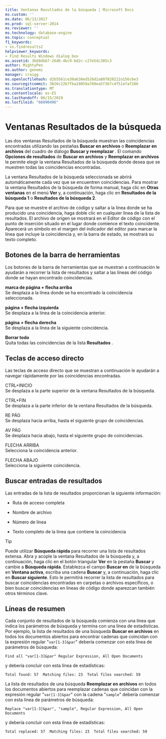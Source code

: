 ```yaml
---
title: Ventanas Resultados de la búsqueda | Microsoft Docs
ms.custom: ''
ms.date: 06/13/2017
ms.prod: sql-server-2014
ms.reviewer: ''
ms.technology: database-engine
ms.topic: conceptual
f1_keywords:
- vs.findresults2
helpviewer_keywords:
- Find Results Windows dialog box
ms.assetid: 3b68dbb7-26d6-4bc9-bd2c-c27e5dc385c3
author: MightyPen
ms.author: genemi
manager: craigg
ms.openlocfilehash: d2b5561ce30a638ed526d2a807820222a156c6e3
ms.sourcegitcommit: 3026c22b7fba19059a769ea5f367c4f51efaf286
ms.translationtype: MT
ms.contentlocale: es-ES
ms.lasthandoff: 06/15/2019
ms.locfileid: "66090496"
---
```

# <a name="find-results-windows"></a>Ventanas Resultados de la búsqueda
  Las dos ventanas Resultados de la búsqueda muestran las coincidencias encontradas utilizando las pestañas **Buscar en archivos** o **Reemplazar en archivos** del cuadro de diálogo **Buscar y reemplazar** . El comando **Opciones de resultados** de **Buscar en archivos** y **Reemplazar en archivos** le permite elegir la ventana Resultados de la búsqueda donde desea que se muestren todas las coincidencias encontradas.  
  
 La ventana Resultados de la búsqueda seleccionada se abrirá automáticamente cada vez que se encuentren coincidencias. Para mostrar la ventana Resultados de la búsqueda de forma manual, haga clic en **Otras ventanas** en el menú **Ver** y, a continuación, haga clic en **Resultados de la búsqueda 1** o **Resultados de la búsqueda 2**.  
  
 Para que se muestre el archivo de código y saltar a la línea donde se ha producido una coincidencia, haga doble clic en cualquier línea de la lista de resultados. El archivo de origen se mostrará en el Editor de código con el punto de inserción situado en el lugar donde comience el texto coincidente. Aparecerá un símbolo en el margen del indicador del editor para marcar la línea que incluye la coincidencia y, en la barra de estado, se mostrará su texto completo.  
  
## <a name="toolbar-buttons"></a>Botones de la barra de herramientas  
 Los botones de la barra de herramientas que se muestran a continuación le ayudarán a recorrer la lista de resultados y saltar a las líneas del código donde se hayan encontrado coincidencias.  
  
 **marca de página + flecha arriba**  
 Se desplaza a la línea donde se ha encontrado la coincidencia seleccionada.  
  
 **página + flecha izquierda**  
 Se desplaza a la línea de la coincidencia anterior.  
  
 **página + flecha derecha**  
 Se desplaza a la línea de la siguiente coincidencia.  
  
 **Borrar todo**  
 Quita todas las coincidencias de la lista **Resultados** .  
  
## <a name="shortcut-keys"></a>Teclas de acceso directo  
 Las teclas de acceso directo que se muestran a continuación le ayudarán a navegar rápidamente por las coincidencias encontradas.  
  
 CTRL+INICIO  
 Se desplaza a la parte superior de la ventana Resultados de la búsqueda.  
  
 CTRL+FIN  
 Se desplaza a la parte inferior de la ventana Resultados de la búsqueda.  
  
 RE PÁG  
 Se desplaza hacia arriba, hasta el siguiente grupo de coincidencias.  
  
 AV PÁG  
 Se desplaza hacia abajo, hasta el siguiente grupo de coincidencias.  
  
 FLECHA ARRIBA  
 Selecciona la coincidencia anterior.  
  
 FLECHA ABAJO  
 Selecciona la siguiente coincidencia.  
  
## <a name="search-result-entries"></a>Buscar entradas de resultados  
 Las entradas de la lista de resultados proporcionan la siguiente información:  
  
-   Ruta de acceso completa  
  
-   Nombre de archivo  
  
-   Número de línea  
  
-   Texto completo de la línea que contiene la coincidencia  
  
> [!TIP]  
>  Puede utilizar **Búsqueda rápida** para recorrer una lista de resultados extensa. Abra y acople la ventana Resultados de la búsqueda y, a continuación, haga clic en el botón triangular **Ver** en la pestaña **Buscar** y cambie a **Búsqueda rápida**. Establezca el campo **Buscar en** de la búsqueda en **Ventana activa**, escriba una cadena **Buscar** y, a continuación, haga clic en **Buscar siguiente**. Esto le permitirá recorrer la lista de resultados para buscar coincidencias encontradas en carpetas o archivos específicos, o bien buscar coincidencias en líneas de código donde aparezcan también otros términos clave.  
  
## <a name="summary-lines"></a>Líneas de resumen  
 Cada conjunto de resultados de la búsqueda comienza con una línea que indica los parámetros de búsqueda y termina con una línea de estadísticas. Por ejemplo, la lista de resultados de una búsqueda **Buscar en archivos** en todos los documentos abiertos para encontrar cadenas que coincidan con la expresión regular "`var[1-3]&par`" debería comenzar con esta línea de parámetros de búsqueda:  
  
 `Find all "var[1-3]&par" Regular Expression, All Open Documents`  
  
 y debería concluir con esta línea de estadísticas:  
  
 `Total found: 57  Matching files: 23  Total files searched: 59`  
  
 La lista de resultados de una búsqueda **Reemplazar en archivos** en todos los documentos abiertos para reemplazar cadenas que coincidan con la expresión regular "`var[1-3]&par`" con la cadena "`sample`" debería comenzar con esta línea de parámetros de búsqueda:  
  
 `Replace "var[1-3]&par", "sample", Regular Expression, All Open Documents`  
  
 y debería concluir con esta línea de estadísticas:  
  
 `Total replaced: 57  Matching files: 23  Total files searched: 59`  
